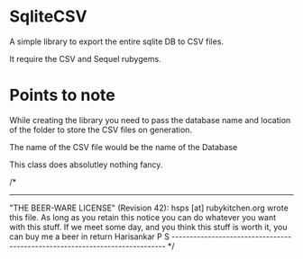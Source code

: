 SqliteCSV
=========

A simple library to export the entire sqlite DB to CSV files.

It require the CSV and Sequel rubygems. 

Points to note
==============

While creating the library you need to pass the database name and location of the folder to store the CSV files on generation.

The name of the CSV file would be the name of the Database

This class does absolutley nothing fancy.

/*

----------------------------------------------------------------------------
"THE BEER-WARE LICENSE" (Revision 42):
hsps [at] rubykitchen.org wrote this file. As long as you retain this notice you
can do whatever you want with this stuff. If we meet some day, and you think
this stuff is worth it, you can buy me a beer in return Harisankar P S
---------------------------------------------------------------------------- */

